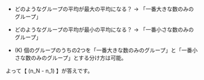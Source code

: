 * どのようなグループの平均が最大の平均になる？
→ 「一番大きな数のみのグループ」

* どのようなグループの平均が最小の平均になる？
→ 「一番小さな数のみのグループ」

* \(K\) 個のグループのうちの2つを「一番大きな数のみのグループ」と「一番小さな数のみのグループ」とする分け方は可能。

よって【 \(n_N - n_1\) 】が答えです。